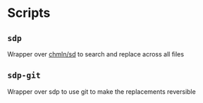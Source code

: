 # Scripts

## `sdp`

Wrapper over [chmln/sd](https://github.com/chmln/sd) to search and replace across all files

## `sdp-git`

Wrapper over sdp to use git to make the replacements reversible


